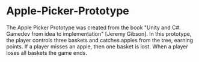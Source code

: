 # Apple-Picker-Prototype
The Apple Picker Prototype was created from the book "Unity and C#. Gamedev from idea to implementation" [Jeremy Gibson].
In this prototype, the player controls three baskets and catches apples from the tree, earning points. If a player misses an apple, then one basket is lost. When a player loses all baskets the game ends.
